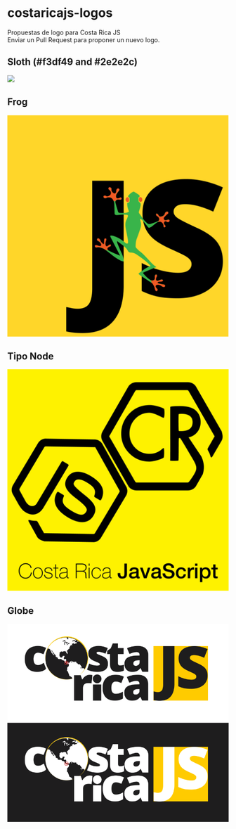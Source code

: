 # costaricajs-logos  

Propuestas de logo para Costa Rica JS    
Enviar un Pull Request para proponer un nuevo logo.   

## Sloth (#f3df49 and #2e2e2c)
![](https://raw.githubusercontent.com/CostaRicaJS/costaricajs-logos/master/sloths/CostaRicaJS-Sloth.png)

## Frog
![](https://raw.githubusercontent.com/CostaRicaJS/costaricajs-logos/master/frog/logo_costaricajs.png)

## Tipo Node
![](https://raw.githubusercontent.com/CostaRicaJS/costaricajs-logos/master/tipo-node/logoNode.jpg)

## Globe
![](https://raw.githubusercontent.com/CostaRicaJS/costaricajs-logos/master/globe/globe-1.png)

